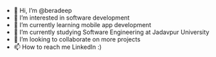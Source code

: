 - 👋 Hi, I’m @beradeep
- 👀 I’m interested in software development
- 🌱 I’m currently learning mobile app development
- 📓 I’m currently studying Software Engineering at Jadavpur University
- 💞️ I’m looking to collaborate on more projects
- 📫 How to reach me LinkedIn :)

<!---
beradeep/beradeep is a ✨ special ✨ repository because its `README.md` (this file) appears on your GitHub profile.
You can click the Preview link to take a look at your changes.
--->
